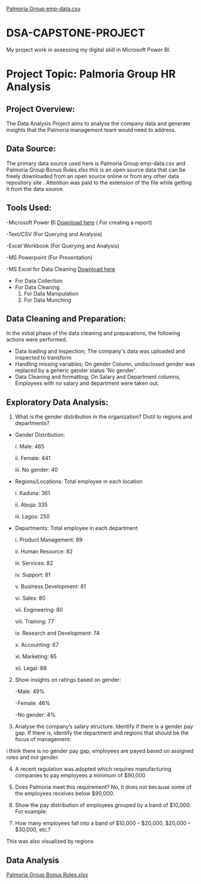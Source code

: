 [Palmoria Group emp-data.csv](https://github.com/user-attachments/files/21054322/Palmoria.Group.emp-data.csv) 
# DSA-CAPSTONE-PROJECT
My project work in assessing my digital skill in Microsoft Power BI.

# Project Topic: Palmoria Group HR Analysis

## Project Overview:
The Data Analysis Project aims to analyse the company data and generate insights that the Palmoria management team would need to address.

## Data Source:
The primary data source used here is Palmoria Group emp-data.csv and Palmoria Group Bonus Rules.xlsx this is an open source data that can be freely downloaded from an open source online or from any other data repository site . Attention was paid to the extension of the file while getting it from the data source.

## Tools Used:
-Microsoft Power BI [Download here](https://www.microsoft.com/en-us/download/details.aspx?id=58494) ( For creating a report)

-Text/CSV (For Querying and Analysis)

-Excel Workbook (For Querying and Analysis)

-MS Powerpoint (For Presentation)

-MS Excel for Data Cleaning [Download here](https://www.microsoft.com)
- For Data Collection
- For Data Cleaning
  1. For Data Manipulation
  2. For Data Munching
 
## Data Cleaning and Preparation:
In the initial phase of the data cleaning and preparations, the following actions were performed. 
- Data loading and inspection; The company's data was uploaded and inspected to transform
- Handling missing variables; On gender Column, undisclosed gender was replaced by a generic gender status 'No gender'.
- Data Cleaning and formatting; On Salary and Department columns, Employees with no salary and department were taken out.

## Exploratory Data Analysis:

1. What is the gender distribution in the organization? Distil to regions and
departments?
 - Gender Distribution:
   
    i. Male: 465
   
    ii. Female: 441
   
    iii. No gender: 40

- Regions/Locations: Total employee in each location
  
    i. Kaduna: 361
   
    ii. Abuja: 335

    iii. Lagos: 250

- Departments: Total employee in each department
  
   
    i. Product Management: 89

    ii. Human Resource: 82
  
    iii. Services: 82

    iv. Support: 81

    v. Business Development: 81
  
    vi. Sales: 80
  
    vii. Engineering: 80
  
    viii. Training: 77
  
    ix. Research and Development: 74

    x. Accounting: 67
  
    xi. Marketing: 65
  
    xii. Legal: 88
  

2. Show insights on ratings based on gender:
   
    -Male: 49%
   
    -Female: 46%
   
    -No gender: 4%
    
      
4. Analyse the company’s salary structure. Identify if there is a gender pay gap. If
there is, identify the department and regions that should be the focus of
management:

i think there is no gender pay gap, employees are payed based on assigned roles and not gender.

4. A recent regulation was adopted which requires manufacturing companies to pay
employees a minimum of $90,000

5. Does Palmoria meet this requirement? No, it does not because some of the employees receives below $90,000.

6. Show the pay distribution of employees grouped by a band of $10,000. For example:

7. How many employees fall into a band of $10,000 – $20,000, $20,000 – $30,000,
etc.?

 This was also visualized by regions



## Data Analysis



[Palmoria Group Bonus Rules.xlsx](https://github.com/user-attachments/files/21054349/Palmoria.Group.Bonus.Rules.xlsx)
